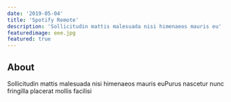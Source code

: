```yaml
---
date: '2019-05-04'
title: 'Spotify Remote'
description: 'Sollicitudin mattis malesuada nisi himenaeos mauris eu'
featuredimage: eee.jpg
featured: true
---
```


## About

Sollicitudin mattis malesuada nisi himenaeos mauris euPurus nascetur nunc fringilla placerat mollis facilisi
